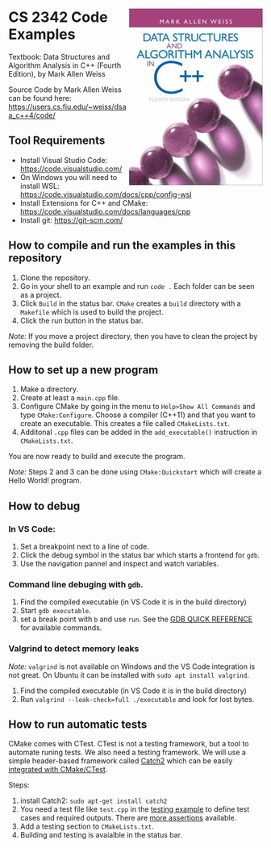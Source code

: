 # <img src="images/DS_Weiss_Book.jpg" align="right"> CS 2342 Code Examples

Textbook: Data Structures and Algorithm Analysis in C++ (Fourth Edition), by Mark Allen Weiss

Source Code by Mark Allen Weiss can be found here:
https://users.cs.fiu.edu/~weiss/dsaa_c++4/code/

## Tool Requirements

* Install Visual Studio Code: https://code.visualstudio.com/
* On Windows you will need to install WSL: https://code.visualstudio.com/docs/cpp/config-wsl
* Install Extensions for C++ and CMake: https://code.visualstudio.com/docs/languages/cpp
* Install git: https://git-scm.com/


## How to compile and run the examples in this repository

1. Clone the repository.
2. Go in your shell to an example and run `code .` Each folder can be seen as a project.
3. Click `Build` in the status bar. `CMake` creates a `build` directory with a `Makefile` which is used to 
   build the project.
4. Click the run button in the status bar.

*Note:* If you move a project directory, then you have to clean the project by removing the build folder.

## How to set up a new program

1. Make a directory.
2. Create at least a `main.cpp` file.
3. Configure CMake by going in the menu to `Help>Show All Commands` and type `CMake:Configure`. Choose a compiler 
   (C++11) and that you want to create an executable. This creates a file called `CMakeLists.txt`.
4. Additonal `.cpp` files can be added in the `add_executable()` instruction in `CMakeLists.txt`.

You are now ready to build and execute the program.

*Note:* Steps 2 and 3 can be done using `CMake:Quickstart` which will create a Hello World! program.

## How to debug

### In VS Code:

1. Set a breakpoint next to a line of code.
2. Click the debug symbol in the status bar which starts a frontend for `gdb`.
3. Use the navigation pannel and inspect and watch variables.

### Command line debuging with `gdb`.

1. Find the compiled executable (in VS Code it is in the build directory)
2. Start `gdb executable`.
3. set a break point with `b` and use `run`. See the [GDB QUICK REFERENCE](https://users.ece.utexas.edu/~adnan/gdb-refcard.pdf) for available commands.

### Valgrind to detect memory leaks

*Note:* `valgrind` is not available on Windows and the VS Code integration is not great. On Ubuntu it can be installed with
`sudo apt install valgrind`.

1. Find the compiled executable (in VS Code it is in the build directory)
2. Run `valgrind --leak-check=full ./executable` and look for lost bytes.

## How to run automatic tests

CMake comes with CTest. CTest is not a testing framework, but a tool to automate runing tests. We also need a testing framework. 
We will use a simple header-based framework called 
[Catch2](https://github.com/catchorg/Catch2) which can be
easily [integrated with CMake/CTest](https://github.com/catchorg/Catch2/blob/devel/docs/cmake-integration.md).

Steps:

1. install Catch2: `sudo apt-get install catch2` 
2. You need a test file like `test.cpp` in the [testing example](Chapter1_Overview/testing/) to define test cases and required outputs. There are [more assertions](https://github.com/catchorg/Catch2/blob/v2.x/docs/assertions.md) available.
3. Add a testing section to `CMakeLists.txt`.
4. Building and testing is avaialble in the status bar.

